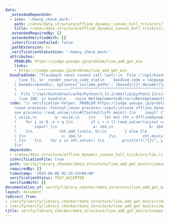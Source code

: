 ```yaml
---
data:
  _extendedDependsOn:
  - icon: ':heavy_check_mark:'
    path: crates/data_structure/offline_dynamic_convex_hull_trick/src/lib.rs
    title: crates/data_structure/offline_dynamic_convex_hull_trick/src/lib.rs
  _extendedRequiredBy: []
  _extendedVerifiedWith: []
  _isVerificationFailed: false
  _pathExtension: rs
  _verificationStatusIcon: ':heavy_check_mark:'
  attributes:
    PROBLEM: https://judge.yosupo.jp/problem/line_add_get_min
    links:
    - https://judge.yosupo.jp/problem/line_add_get_min
  bundledCode: "Traceback (most recent call last):\n  File \"/opt/hostedtoolcache/Python/3.13.2/x64/lib/python3.13/site-packages/onlinejudge_verify/documentation/build.py\"\
    , line 71, in _render_source_code_stat\n    bundled_code = language.bundle(stat.path,\
    \ basedir=basedir, options={'include_paths': [basedir]}).decode()\n          \
    \         ~~~~~~~~~~~~~~~^^^^^^^^^^^^^^^^^^^^^^^^^^^^^^^^^^^^^^^^^^^^^^^^^^^^^^^^^^^^^^^^^^\n\
    \  File \"/opt/hostedtoolcache/Python/3.13.2/x64/lib/python3.13/site-packages/onlinejudge_verify/languages/rust.py\"\
    , line 288, in bundle\n    raise NotImplementedError\nNotImplementedError\n"
  code: "// verification-helper: PROBLEM https://judge.yosupo.jp/problem/line_add_get_min\n\
    \nuse proconio::fastout;\nuse proconio::input;\n\nuse offline_dynamic_convex_hull_trick::OfflineDynamicConvexHullTrick;\n\
    use proconio::read_value;\n\n#[fastout]\nfn main() {\n    input! {\n        n:\
    \ usize,\n        q: usize,\n    }\n    let mut cht = OfflineDynamicConvexHullTrick::new();\n\
    \    for i in 0..n + q {\n        if i < n || read_value!(usize) == 0 {\n    \
    \        input! {\n                a: i64,\n                b: i64,\n        \
    \    }\n            cht.add_line(a, b);\n        } else {\n            input!\
    \ {\n                x: i64,\n            }\n            cht.min(x);\n       \
    \ }\n    }\n    for y in cht.solve() {\n        println!(\"{}\", y);\n    }\n\
    }\n"
  dependsOn:
  - crates/data_structure/offline_dynamic_convex_hull_trick/src/lib.rs
  isVerificationFile: true
  path: verify/library_checker/data_structure/line_add_get_min/src/main.rs
  requiredBy: []
  timestamp: '2025-04-06 02:35:23+00:00'
  verificationStatus: TEST_ACCEPTED
  verifiedWith: []
documentation_of: verify/library_checker/data_structure/line_add_get_min/src/main.rs
layout: document
redirect_from:
- /verify/verify/library_checker/data_structure/line_add_get_min/src/main.rs
- /verify/verify/library_checker/data_structure/line_add_get_min/src/main.rs.html
title: verify/library_checker/data_structure/line_add_get_min/src/main.rs
---
```

